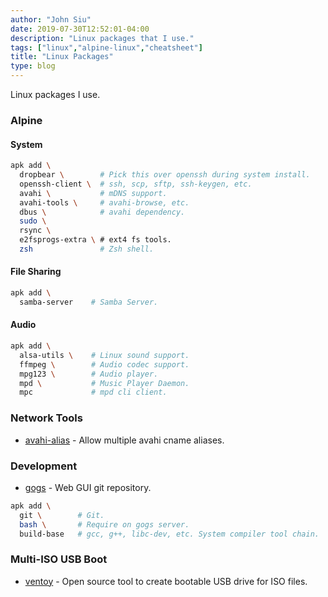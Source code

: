 ```yaml
---
author: "John Siu"
date: 2019-07-30T12:52:01-04:00
description: "Linux packages that I use."
tags: ["linux","alpine-linux","cheatsheet"]
title: "Linux Packages"
type: blog
---
```

Linux packages I use.
<!--more-->

### Alpine

#### System

```sh
apk add \
  dropbear \        # Pick this over openssh during system install.
  openssh-client \  # ssh, scp, sftp, ssh-keygen, etc.
  avahi \           # mDNS support.
  avahi-tools \     # avahi-browse, etc.
  dbus \            # avahi dependency.
  sudo \
  rsync \
  e2fsprogs-extra \ # ext4 fs tools.
  zsh               # Zsh shell.
```

#### File Sharing

```sh
apk add \
  samba-server    # Samba Server.
```

#### Audio

```sh
apk add \
  alsa-utils \    # Linux sound support.
  ffmpeg \        # Audio codec support.
  mpg123 \        # Audio player.
  mpd \           # Music Player Daemon.
  mpc             # mpd cli client.
```

### Network Tools

- [avahi-alias](//github.com/airtonix/avahi-aliases) - Allow multiple avahi cname aliases.

### Development

- [gogs](//gogs.io) - Web GUI git repository.

```sh
apk add \
  git \        # Git.
  bash \       # Require on gogs server.
  build-base   # gcc, g++, libc-dev, etc. System compiler tool chain.
```

### Multi-ISO USB Boot

- [ventoy](//github.com/ventoy/Ventoy) - Open source tool to create bootable USB drive for ISO files.